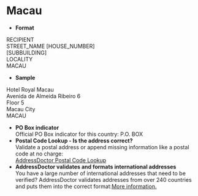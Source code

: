 Macau
=====

- **Format**

RECIPIENT  
STREET_NAME [HOUSE_NUMBER]  
[SUBBUILDING]  
LOCALITY  
MACAU
- **Sample**

Hotel Royal Macau  
Avenida de Almeida Ribeiro 6  
Floor 5  
Macau City  
MACAU
- **PO Box indicator**  
Official PO Box indicator for this country: P.O. BOX
- **Postal Code Lookup - Is the address correct?**  
Validate a postal address or append missing information like a postal code at no charge:  
[AddressDoctor Postal Code Lookup](http://lookup.addressdoctor.com/lookup/default.aspx?lang=en&country=MAC)
- **AddressDoctor validates and formats international addresses**  
You have a large number of international addresses that need to be verified? AddressDoctor validates addresses from over 240 countries and puts them into the correct format:[More information.](index.php?id=31&L=1)